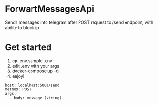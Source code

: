 # ForwartMessagesApi
Sends messages into telegram after POST request to /send endpoint, with ability to block ip

# Get started
1. cp .env.sample .env
2. edit .env with your args
3. docker-compose up -d
4. enjoy!

```
host: localhost:5000/send
method: POST
args:
  - body: message (string)
```
